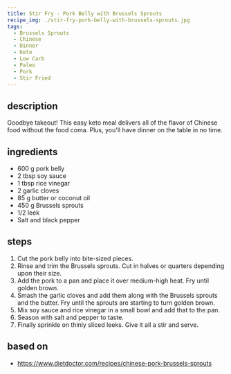 ```yaml
---
title: Stir Fry - Pork Belly with Brussels Sprouts
recipe_img: ./stir-fry-pork-belly-with-brussels-sprouts.jpg
tags:
  - Brussels Sprouts
  - Chinese
  - Dinner
  - Keto
  - Low Carb
  - Paleo
  - Pork
  - Stir Fried
---
```


## description

Goodbye takeout! This easy keto meal delivers all of the flavor of Chinese food without the food coma. Plus, you'll have dinner on the table in no time.

## ingredients

- 600 g pork belly
- 2 tbsp soy sauce
- 1 tbsp rice vinegar
- 2 garlic cloves
- 85 g butter or coconut oil
- 450 g Brussels sprouts
- 1/2 leek
- Salt and black pepper

## steps

1. Cut the pork belly into bite-sized pieces.
2. Rinse and trim the Brussels sprouts. Cut in halves or quarters depending upon their size.
3. Add the pork to a pan and place it over medium-high heat. Fry until golden brown.
4. Smash the garlic cloves and add them along with the Brussels sprouts and the butter. Fry until the sprouts are starting to turn golden brown.
5. Mix soy sauce and rice vinegar in a small bowl and add that to the pan.
6. Season with salt and pepper to taste.
7. Finally sprinkle on thinly sliced leeks. Give it all a stir and serve.

## based on

- https://www.dietdoctor.com/recipes/chinese-pork-brussels-sprouts

